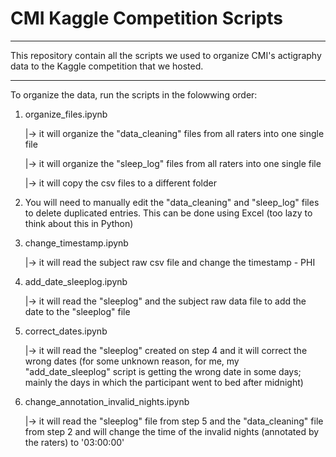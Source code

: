 # CMI Kaggle Competition Scripts

----

This repository contain all the scripts we used to organize CMI's actigraphy data to the Kaggle competition that we hosted.

----

To organize the data, run the scripts in the folowwing order:

1. organize_files.ipynb

   |-> it will organize the "data_cleaning" files from all raters into one single file

   |-> it will organize the "sleep_log" files from all raters into one single file

   |-> it will copy the csv files to a different folder

2. You will need to manually edit the "data_cleaning" and "sleep_log" files to delete duplicated entries. This can be done using Excel (too lazy to think about this in Python)

3. change_timestamp.ipynb

   |-> it will read the subject raw csv file and change the timestamp - PHI

4. add_date_sleeplog.ipynb

   |-> it will read the "sleeplog" and the subject raw data file to add the date to the "sleeplog" file

5. correct_dates.ipynb

   |-> it will read the "sleeplog" created on step 4 and it will correct the wrong dates (for some unknown reason, for me, my "add_date_sleeplog" script is getting the wrong date in some days; mainly the days in which the participant went to bed after midnight)

6. change_annotation_invalid_nights.ipynb

   |-> it will read the "sleeplog" file from step 5 and the "data_cleaning" file from step 2 and will change the time of the invalid nights (annotated by the raters) to '03:00:00'

